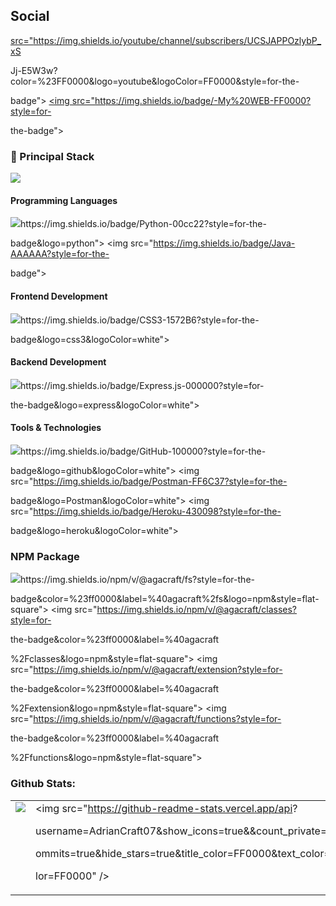 ## Social
<p>
  <a href="https://youtube.com/c/AdrianCraft07">
    <img 

src="https://img.shields.io/youtube/channel/subscribers/UCSJAPPOzlybP_xS

Jj-E5W3w?color=%23FF0000&logo=youtube&logoColor=FF0000&style=for-the-

badge">
  </a>
  <a href="https://agacraft.ga">
    <img src="https://img.shields.io/badge/-My%20WEB-FF0000?style=for-

the-badge">
  </a>
</p>
<h3>
  🚀 Principal Stack
</h3> 
<p>
  <img src="https://img.shields.io/badge/Node.js-339933?style=for-the-

badge&logo=nodedotjs&logoColor=white">
</p>
  
<h4>Programming Languages</h4>
<p>
  <img src="https://img.shields.io/badge/JavaScript-F7DF1E?style=for-

the-badge&logo=javascript&logoColor=black">
  <img src="https://img.shields.io/badge/Python-00cc22?style=for-the-

badge&logo=python">
  <img src="https://img.shields.io/badge/Java-AAAAAA?style=for-the-

badge">
</p>
<h4>Frontend Development</h4>
<p>
  <img src="https://img.shields.io/badge/HTML5-E34F26?style=for-the-

badge&logo=html5&logoColor=white">
  <img src="https://img.shields.io/badge/CSS3-1572B6?style=for-the-

badge&logo=css3&logoColor=white">
</p>
<h4>Backend Development</h4>
<p>
  <img src="https://img.shields.io/badge/Node.js-339933?style=for-the-

badge&logo=nodedotjs&logoColor=white">
  <img src="https://img.shields.io/badge/Express.js-000000?style=for-

the-badge&logo=express&logoColor=white">
</p>
<h4>Tools & Technologies</h4>
<p>
  <img src="https://img.shields.io/badge/Git-F05032?style=for-the-

badge&logo=git&logoColor=white">
  <img src="https://img.shields.io/badge/GitHub-100000?style=for-the-

badge&logo=github&logoColor=white">
  <img src="https://img.shields.io/badge/Postman-FF6C37?style=for-the-

badge&logo=Postman&logoColor=white">
  <img src="https://img.shields.io/badge/Heroku-430098?style=for-the-

badge&logo=heroku&logoColor=white">
</p>

### NPM Package
<p>
  <img src="https://img.shields.io/npm/v/@agacraft/http?style=for-the-

badge&color=%23ff0000&label=%40agacraft%2Fhttp&logo=npm&style=flat-

square">
  <img src="https://img.shields.io/npm/v/@agacraft/fs?style=for-the-

badge&color=%23ff0000&label=%40agacraft%2fs&logo=npm&style=flat-square">
  <img src="https://img.shields.io/npm/v/@agacraft/classes?style=for-

the-badge&color=%23ff0000&label=%40agacraft

%2Fclasses&logo=npm&style=flat-square">
  <img src="https://img.shields.io/npm/v/@agacraft/extension?style=for-

the-badge&color=%23ff0000&label=%40agacraft

%2Fextension&logo=npm&style=flat-square">
  <img src="https://img.shields.io/npm/v/@agacraft/functions?style=for-

the-badge&color=%23ff0000&label=%40agacraft

%2Ffunctions&logo=npm&style=flat-square">
</p>

### Github Stats:

<table>
  <tr>
    <td valign="top">
      <img src="https://github-readme-stats.vercel.app/api/top-langs/?

username=AdrianCraft07&card_width=450em&title_color=FF0000&text_color=CC

0000&icon_color=FF0000"/>
    </td>
    <td valign="top">
      <img src="https://github-readme-stats.vercel.app/api?

username=AdrianCraft07&show_icons=true&&count_private=true&include_all_c

ommits=true&hide_stars=true&title_color=FF0000&text_color=CC0000&icon_co

lor=FF0000" />
    </td>
  </tr>
</table>
